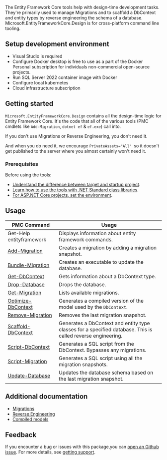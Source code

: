 ﻿The Entity Framework Core tools help with design-time development tasks. They're primarily used to manage Migrations and to scaffold a DbContext and entity types by reverse engineering the schema of a database.
Microsoft.EntityFrameworkCore.Design is for cross-platform command line tooling.

## Setup development environment

- Visual Studio is required
- Configure Docker desktop is free to use as a part of the Docker Personal subscription for individuals non-commercial open-source projects.
- Run SQL Server 2022 container image with Docker
- Configure local kubernetes
- Cloud infrastructure subscription

## Getting started

`Microsoft.EntityFrameworkCore.Design` contains all the design-time logic for Entity Framework Core. It's the code that all of the various tools (PMC cmdlets like `Add-Migration`, `dotnet ef` & `ef.exe`) call into.

If you don't use Migrations or Reverse Engineering, you don't need it.

And when you do need it, we encourage `PrivateAssets="All" `so it doesn't get published to the server where you almost certainly won't need it.

### Prerequisites

Before using the tools:

- [Understand the difference between target and startup project](https://learn.microsoft.com/en-us/ef/core/cli/powershell#target-and-startup-project).
- [Learn how to use the tools with .NET Standard class libraries](https://learn.microsoft.com/en-us/ef/core/cli/powershell#other-target-frameworks).
- [For ASP.NET Core projects, set the environment](https://learn.microsoft.com/en-us/ef/core/cli/powershell#aspnet-core-environment).

## Usage

PMC Command | Usage
-- | --
Get-Help entityframework |Displays information about entity framework commands.
[Add-Migration](https://learn.microsoft.com/en-us/ef/core/cli/powershell#add-migration)  | Creates a migration by adding a migration snapshot.
[Bundle-Migration](https://learn.microsoft.com/en-us/ef/core/cli/powershell#bundle-migration) | Creates an executable to update the database.
[Get-DbContext](https://learn.microsoft.com/en-us/ef/core/cli/powershell#get-dbcontext) | Gets information about a DbContext type.
[Drop-Database](https://learn.microsoft.com/en-us/ef/core/cli/powershell#drop-database) | Drops the database.
[Get-Migration](https://learn.microsoft.com/en-us/ef/core/cli/powershell#get-migration) | Lists available migrations.
[Optimize-DbContext](https://learn.microsoft.com/en-us/ef/core/cli/powershell#optimize-dbcontext) | Generates a compiled version of the model used by the `DbContext`.
[Remove-Migration](https://learn.microsoft.com/en-us/ef/core/cli/powershell#remove-migration) | Removes the last migration snapshot.
[Scaffold-DbContext](https://learn.microsoft.com/en-us/ef/core/cli/powershell#scaffold-dbcontext) | Generates a DbContext and entity type classes for a specified database. This is called reverse engineering.
[Script-DbContext](https://learn.microsoft.com/en-us/ef/core/cli/powershell#script-dbcontext) | Generates a SQL script from the DbContext. Bypasses any migrations.
[Script-Migration](https://learn.microsoft.com/en-us/ef/core/cli/powershell#script-migration) |  Generates a SQL script using all the migration snapshots.
[Update-Database](https://learn.microsoft.com/en-us/ef/core/cli/powershell#update-database) | Updates the database schema based on the last migration snapshot.

## Additional documentation

- [Migrations](https://learn.microsoft.com/en-us/ef/core/managing-schemas/migrations/)
- [Reverse Engineering](https://learn.microsoft.com/en-us/ef/core/managing-schemas/scaffolding/?tabs=dotnet-core-cli)
- [Compiled models](https://learn.microsoft.com/en-us/ef/core/performance/advanced-performance-topics?tabs=with-di%2Cwith-constant#compiled-models)

## Feedback

If you encounter a bug or issues with this package,you can [open an Github issue](https://github.com/dotnet/efcore/issues/new/choose). For more details, see [getting support](https://github.com/dotnet/efcore/blob/main/.github/SUPPORT.md).